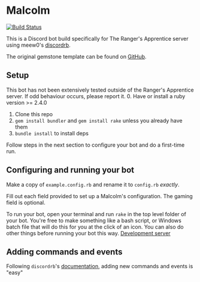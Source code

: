 # Malcolm
[![Build Status](https://travis-ci.com/TheOtherUnknown/Malcolm-TRA.svg?branch=master)](https://travis-ci.com/TheOtherUnknown/Malcolm-TRA)

This is a Discord bot build specifically for The Ranger's Apprentice server using meew0's [discordrb](https://github.com/meew0/discordrb).

The original gemstone template can be found on [GitHub](https://github.com/z64/gemstone).
## Setup

This bot has not been extensively tested outside of the Ranger's Apprentice server. If odd behaviour occurs, please report it.
0. Have or install a ruby version >= 2.4.0
1. Clone this repo
2. `gem install bundler` and `gem install rake` unless you already have them
3. `bundle install` to install deps 

Follow steps in the next section to configure your bot and do a first-time run.

## Configuring and running your bot

Make a copy of `example.config.rb` and rename it to `config.rb` *exactly*.

Fill out each field provided to set up a Malcolm's configuration. The gaming field is optional.

To run your bot, open your terminal and run `rake` in the top level folder of your bot. You're free to make something like a bash script, or Windows batch file that will do this for you at the click of an icon. You can also do other things before running your bot this way.
[Development server](https://discord.gg/fCr9U29)
## Adding commands and events

Following `discordrb`'s [documentation](http://www.rubydoc.info/gems/discordrb), adding new commands and events is "easy"
